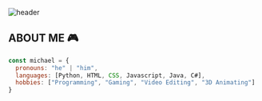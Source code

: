 ![header](https://capsule-render.vercel.app/api?type=blur&color=0:ff9a00,50:ff3d00,100:8e2de2&height=300&section=header&text=hey%20there!_&fontColor=ffd6a5&fontSize=90)

## ABOUT ME 🎮
```javascript
const michael = {
  pronouns: "he" | "him",
  languages: [Python, HTML, CSS, Javascript, Java, C#],
  hobbies: ["Programming", "Gaming", "Video Editing", "3D Animating"]
}
```

<!--
**misckiua/misckiua** is a ✨ _special_ ✨ repository because its `README.md` (this file) appears on your GitHub profile.

Here are some ideas to get you started:

- 🔭 I’m currently working on ...
- 🌱 I’m currently learning ...
- 👯 I’m looking to collaborate on ...
- 🤔 I’m looking for help with ...
- 💬 Ask me about ...
- 📫 How to reach me: ...
- 😄 Pronouns: ...
- ⚡ Fun fact: ...
-->
